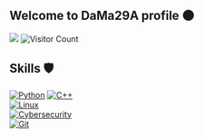 ## Welcome to DaMa29A profile 🌑

![](https://komarev.com/ghpvc/?username=DaMa29A&color=green)
![Visitor Count](https://visitor-badge.glitch.me/badge?page_id=DaMa29A.DaMa29A)


## Skills 🛡️
[![Python](https://img.shields.io/badge/-Python-3776AB?style=for-the-badge&logo=python&logoColor=white)](https://www.python.org) 
[![C++](https://img.shields.io/badge/-C++-00599C?style=for-the-badge&logo=cplusplus&logoColor=white)](https://isocpp.org)  
[![Linux](https://img.shields.io/badge/-Linux-FCC624?style=for-the-badge&logo=linux&logoColor=black)](https://www.linux.org)  
[![Cybersecurity](https://img.shields.io/badge/-Cybersecurity-00B5E2?style=for-the-badge&logo=security&logoColor=white)](https://www.cybrary.it)  
[![Git](https://img.shields.io/badge/-Git-F1502F?style=for-the-badge&logo=git&logoColor=white)](https://git-scm.com)  
